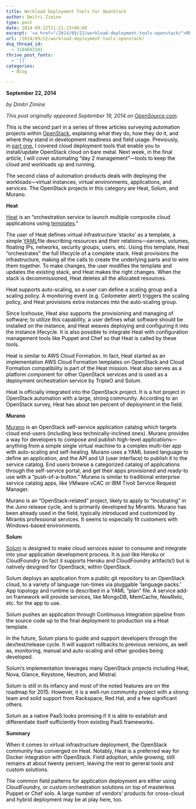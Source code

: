 ```yaml
---
title: Workload Deployment Tools For OpenStack
author: Dmitri Zimine
type: post
date: 2014-09-22T21:21:23+00:00
excerpt: '<a href="/2014/09/22/workload-deployment-tools-openstack/">READ MORE</a>'
url: /2014/09/22/workload-deployment-tools-openstack/
dsq_thread_id:
  - 3184683101
thrive_post_fonts:
  - '[]'
categories:
  - Blog

---
```

**September 22, 2014**

_by Dmitri Zimine_

_This post originally appeared September 19, 2014 on <a href="https://opensource.com/business/14/9/open-source-tools-openstack-workload-deployment" target="_blank">OpenSource.com</a>._

<p style="color: #000000;">
  This is the second part in a series of three articles surveying automation projects within <a href="https://opensource.com/resources/what-is-openstack" target="_blank">OpenStack</a>, explaining what they do, how they do it, and where they stand in development readiness and field usage. Previously, in <a href="https://opensource.com/business/14/9/openstack-deployment-tools" target="_blank">part one</a>, I covered cloud deployment tools that enable you to install/update OpenStack cloud on bare metal. Next week, in the final article, I will cover automating &#8220;day 2 management&#8221;—tools to keep the cloud and workloads up and running.
</p>

<p style="color: #000000;">
  The second class of automation products deals with deploying the workloads—virtual instances, virtual environments, applications, and services. The OpenStack projects in this category are Heat, Solum, and Murano.
</p>

<p style="color: #000000;">
  <!--more-->
</p>

**Heat**

<p style="color: #000000;">
  <a href="https://wiki.openstack.org/wiki/Heat" target="_blank">Heat</a> is an &#8220;orchestration service to launch multiple composite cloud applications using <a href="https://github.com/openstack/heat-templates" target="_blank">templates</a>.&#8221;
</p>

<p style="color: #000000;">
  The user of Heat defines virtual infrastructure ‘stacks&#8217; as a template, a simple <a href="http://en.wikipedia.org/wiki/YAML" target="_blank">YAML</a>file describing resources and their relations—servers, volumes, floating IPs, networks, security groups, users, etc. Using this template, Heat &#8220;orchestrates&#8221; the full lifecycle of a complete stack. Heat provisions the infrastructure, making all the calls to create the underlying parts and to wire them together. To make changes, the user modifies the template and updates the existing stack, and Heat makes the right changes. When the stack is decommissioned, Heat deletes all the allocated resources.
</p>

<p style="color: #000000;">
  Heat supports auto-scaling, so a user can define a scaling group and a scaling policy. A monitoring event (e.g. Ceilometer alert) triggers the scaling policy, and Heat provisions extra instances into the auto-scaling group.
</p>

<p style="color: #000000;">
  Since Icehouse, Heat also supports the provisioning and managing of software; to utilize this capability, a user defines what software should be installed on the instance, and Heat weaves deploying and configuring it into the instance lifecycle. It is also possible to integrate Heat with configuration management tools like Puppet and Chef so that Heat is called by these tools.
</p>

<p style="color: #000000;">
  Heat is similar to AWS Cloud Formation. In fact, Heat started as an implementation AWS Cloud Formation templates on OpenStack and Cloud Formation compatibility is part of the Heat mission. Heat also serves as a platform component for other OpenStack services and is used as a deployment orchestration service by TripleO and Solum.
</p>

<p style="color: #000000;">
  Heat is officially integrated into the OpenStack project. It is a hot project in OpenStack automation with a large, strong community. According to an OpenStack survey, Heat has about ten percent of deployment in the field.
</p>

**Murano**

<p style="color: #000000;">
  <a href="https://wiki.openstack.org/wiki/Murano" target="_blank">Murano</a> is an OpenStack self-service application catalog which targets cloud end-users (including less technically-inclined ones). Murano provides a way for developers to compose and publish high-level applications—anything from a simple single virtual machine to a complex multi-tier app with auto-scaling and self-healing. Murano uses a YAML based language to define an application, and the API and UI (user interface) to publish it to the service catalog. End users browse a categorized catalog of applications through the self-service portal, and get their apps provisioned and ready-to use with a &#8220;push-of-a-button.&#8221; Murano is similar to traditional enterprise service catalog apps, like VMware vCAC or IBM Tivoli Service Request Manager.
</p>

<p style="color: #000000;">
  Murano is an &#8220;OpenStack-related&#8221; project, likely to apply to &#8220;Incubating&#8221; in the Juno release cycle, and is primarily developed by Mirantis. Murano has been already used in the field, typically introduced and customized by Mirantis professional services. It seems to especially fit customers with Windows-based environments.
</p>

**Solum**

<p style="color: #000000;">
  <a href="http://solum.io/" target="_blank">Solum</a> is designed to make cloud services easier to consume and integrate into your application development process. It is just like Heroku or CloudFoundry (in fact it supports Heroku and CloudFoundry artifacts!) but is natively designed for OpenStack, within OpenStack.
</p>

<p style="color: #000000;">
  Solum deploys an application from a public git repository to an OpenStack cloud, to a variety of language run-times via pluggable &#8216;language packs.&#8217; App topology and runtime is described in a YAML &#8220;plan&#8221; file. A service add-on framework will provide services, like MongoDB, MemCache, NewRelic, etc. for the app to use.
</p>

<p style="color: #000000;">
  Solum pushes an application through Continuous Integration pipeline from the source code up to the final deployment to production via a Heat template.
</p>

<p style="color: #000000;">
  In the future, Solum plans to guide and support developers through the dev/test/release cycle. It will support rollbacks to previous versions, as well as, monitoring, manual and auto-scaling and other goodies being developed.
</p>

<p style="color: #000000;">
  Solum&#8217;s implementation leverages many OpenStack projects including Heat, Nova, Glance, Keystone, Neutron, and Mistral.
</p>

<p style="color: #000000;">
  Solum is still in its infancy and most of the noted features are on the roadmap for 2015. However, it is a well-run community project with a strong team and solid support from Rackspace, Red Hat, and a few significant others.
</p>

<p style="color: #000000;">
  Solum as a native PaaS looks promising if it is able to establish and differentiate itself sufficiently from existing PaaS frameworks.
</p>

**Summary**

<p style="color: #000000;">
  When it comes to virtual infrastructure deployment, the OpenStack community has converged on Heat. Notably, Heat is a preferred way for Docker integration with OpenStack. Field adoption, while growing, still remains at about twenty percent, leaving the rest to general tools and custom solutions.
</p>

<p style="color: #000000;">
  The common field patterns for application deployment are either using CloudFoundry, or custom orchestration solutions on top of masterless Puppet or Chef solo. A large number of vendors&#8217; products for cross-cloud and hybrid deployment may be at play here, too.
</p>
